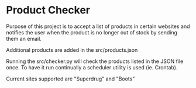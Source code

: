 # Product Checker
Purpose of this project is to accept a list of products in certain websites and notifies the user when the product is no longer out of stock by sending them an email.

Additional products are added in the src/products.json

Running the src/checker.py will check the products listed in the JSON file once. To have it run continually a scheduler utility is used (ie. Crontab).

Current sites supported are "Superdrug" and "Boots"
